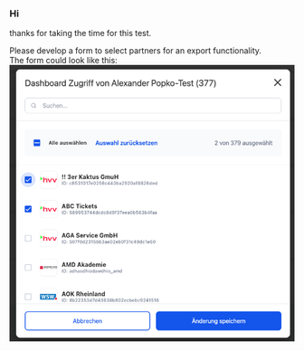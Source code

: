 ### Hi

thanks for taking the time for this test. 

Please develop a form to select partners for an export functionality.  
The form could look like this: 
![design](form-design.png)
